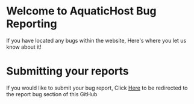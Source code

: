 # Welcome to AquaticHost Bug Reporting
If you have located any bugs within the website, Here's where you let us know about it!

# Submitting your reports
If you would like to submit your bug report, Click [Here](https://github.com/AquaticHost/ReportBugs/issues/new?assignees=&labels=&template=bug_report.md&title=) to be redirected to the report bug section of this GitHub
